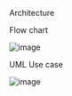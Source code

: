 Architecture

Flow chart

![image](https://user-images.githubusercontent.com/68070984/152712908-0ae4f442-0fb6-4c5e-aa59-7844191fb693.png)

UML Use case

![image](https://user-images.githubusercontent.com/68070984/152712949-3bf990ad-0c5c-4608-a922-8c20e44e94b4.png)



